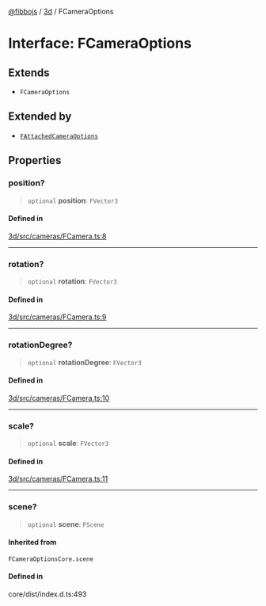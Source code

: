 [@fibbojs](/api/index) / [3d](/api/3d) / FCameraOptions

# Interface: FCameraOptions

## Extends

- `FCameraOptions`

## Extended by

- [`FAttachedCameraOptions`](FAttachedCameraOptions.md)

## Properties

### position?

> `optional` **position**: `FVector3`

#### Defined in

[3d/src/cameras/FCamera.ts:8](https://github.com/fibbojs/fibbo/blob/75419f67767d6eabd45ee5e8c5b1df60af1ac8f3/packages/3d/src/cameras/FCamera.ts#L8)

***

### rotation?

> `optional` **rotation**: `FVector3`

#### Defined in

[3d/src/cameras/FCamera.ts:9](https://github.com/fibbojs/fibbo/blob/75419f67767d6eabd45ee5e8c5b1df60af1ac8f3/packages/3d/src/cameras/FCamera.ts#L9)

***

### rotationDegree?

> `optional` **rotationDegree**: `FVector3`

#### Defined in

[3d/src/cameras/FCamera.ts:10](https://github.com/fibbojs/fibbo/blob/75419f67767d6eabd45ee5e8c5b1df60af1ac8f3/packages/3d/src/cameras/FCamera.ts#L10)

***

### scale?

> `optional` **scale**: `FVector3`

#### Defined in

[3d/src/cameras/FCamera.ts:11](https://github.com/fibbojs/fibbo/blob/75419f67767d6eabd45ee5e8c5b1df60af1ac8f3/packages/3d/src/cameras/FCamera.ts#L11)

***

### scene?

> `optional` **scene**: `FScene`

#### Inherited from

`FCameraOptionsCore.scene`

#### Defined in

core/dist/index.d.ts:493
